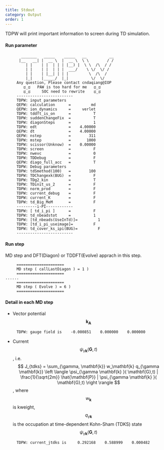 ```yaml
---
title: Stdout
category: Output
order: 1
---
```



TDPW will print important information to screen during TD simulation.


#### Run parameter
```
       _______   _____    _____   __          __  
      |__   __| |  __ \  |  __ \  \ \        / / 
         | |    | |  | | | |__) |  \ \  /\  / /  
         | |    | |  | | |  ___/    \ \/  \/ /   
         | |    | |__| | | |         \  /\  /    
         |_|    |_____/  |_|          \/  \/     
     Any question, Please contact cndaqiang@IOP 
        ಥ_ಥ   PAW is too hard for me   ಥ_ಥ   
        ಥ_ಥ     SOC need to rewrite    ಥ_ಥ   
     -------------------------
     TDPW: input parameters   
     QEPW: calculation      =         md
     QEPW: ion_dynamics     =     verlet
     TDPW: tddft_is_on      =          T
     TDPW: suddenChangeFix  =          T
     TDPW: diagonSteps      =          1
     TDPW: edt              =    4.00000
     QEPW: dt               =    4.00000
     QEPW: nstep            =        311
     TDPW: mstep            =       1000
     TDPW: scissor(Unknow)  =    0.00000
     TDPW: screen           =          F
     TDPW: nwevc            =          0
     TDPW: TDDebug          =          F
     QEPW: diago_full_acc   =          T
     TDPW: Debug parameters   
     TDPW: tdSmethod(100)   =        100
     TDPW: TDChangexk(BUG)  =          F
     TDPW: TDg2_kin         =          T
     TDPW: TDinit_us_2      =          F
     TDPW: norm_prod        =          F
     TDPW: current_debug    =          F
     TDPW: current_K        =          F
     TDPW: td_Big_MeM       =          F
     ---------i-PI------------
     TDPW: [ td_i_pi ]      =          F
     TDPW: td_nbeadstot     =          1
     TDPW: [td_nbeads(UseInTd)]=         1
     TDPW: [td_i_pi_useimage]=         F
     TDPW: td_cover_ks_ipi(BUG)=         F
     -------------------------
```
#### Run step
MD step and DFT(Diagon) or TDDFT(Evolve) apprach in this step.
```
     =====================
     MD step ( callLastDiagon ) = 1 )
     =====================
......
     =====================
     MD step ( Evolve ) = 6 )
     =====================
```

#### Detail in each MD step
- Vector potential $$\mathbf{k_A}$$ 
```
     TDPW: gauge field is    -0.000851    0.000000    0.000000
```
- Current $$ \psi_{\gamma \mathbf{k} }( \mathbf{G},t) $$, i.e. 
$$ J_{tdks} = \sum_{\gamma, \mathbf{k}} w_\mathbf{k} q_{\gamma \mathbf{k}} \left \langle \psi_{\gamma \mathbf{k} }( \mathbf{G},t) | \frac{1}{\sqrt{2m}} \hat{\mathbf{P}}   | \psi_{\gamma \mathbf{k} }( \mathbf{G},t)  \right \rangle $$, where  $$w_\mathbf{k}$$ is kweight, $$q_{\gamma \mathbf{k}}$$ is the occupation at  time-dependent Kohn-Sham (TDKS) state $$ \psi_{\gamma \mathbf{k} }( \mathbf{G},t) $$
```
     TDPW: current_jtdks is     0.292168    0.588999    0.000482
```